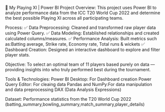 
🏏 My Playing XI | Power BI Project
Overview:
This project uses Power BI to analyze performance data from the ICC T20 World Cup 2022 and determine the best possible Playing XI across all participating teams.

Process:
✅ Data Preprocessing: Cleaned and transformed raw player data using Power Query.
✅ Data Modeling: Established relationships and created calculated columns/measures.
✅ Performance Analysis: Built metrics such as:Batting average, Strike rate, Economy rate, Total runs & wickets
✅ Dashboard Creation: Designed an interactive dashboard to explore and filter player stats.

Objective:
To select an optimal team of 11 players based purely on data — providing insights into who truly performed best during the tournament.

Tools & Technologies:
Power BI Desktop: For Dashboard creation
Power Query Editor: For cleaing data
Pandas and NumPy:For data manipulation and data preprocessing
DAX (Data Analysis Expressions)

Dataset:
Performance statistics from the T20 World Cup 2022 (batting_summary,bowling_summary,match_summary,player_details)
